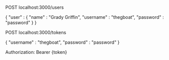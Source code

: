 
POST localhost:3000/users

{
  "user" : {
    "name" : "Grady Griffin",
    "username" : "thegboat",
    "password" : "password"
  }
}


POST localhost:3000/tokens

{
"username" : "thegboat",
"password" : "password"
}

Authorization: Bearer {token}
